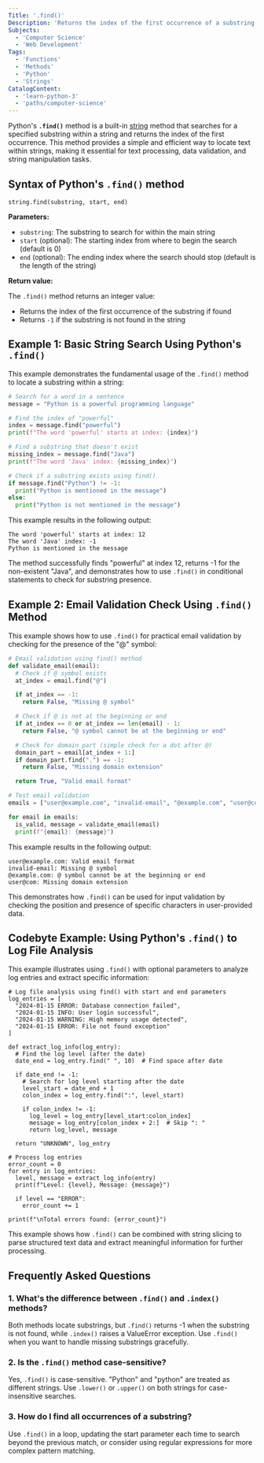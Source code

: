```yaml
---
Title: '.find()'
Description: 'Returns the index of the first occurrence of a substring within a string.'
Subjects:
  - 'Computer Science'
  - 'Web Development'
Tags:
  - 'Functions'
  - 'Methods'
  - 'Python'
  - 'Strings'
CatalogContent:
  - 'learn-python-3'
  - 'paths/computer-science'
---
```


Python's **`.find()`** method is a built-in [string](https://www.codecademy.com/resources/docs/python/strings) method that searches for a specified substring within a string and returns the index of the first occurrence. This method provides a simple and efficient way to locate text within strings, making it essential for text processing, data validation, and string manipulation tasks.

## Syntax of Python's `.find()` method

```pseudo
string.find(substring, start, end)
```

**Parameters:**

- `substring`: The substring to search for within the main string
- `start` (optional): The starting index from where to begin the search (default is 0)
- `end` (optional): The ending index where the search should stop (default is the length of the string)

**Return value:**

The `.find()` method returns an integer value:

- Returns the index of the first occurrence of the substring if found
- Returns `-1` if the substring is not found in the string

## Example 1: Basic String Search Using Python's `.find()`

This example demonstrates the fundamental usage of the `.find()` method to locate a substring within a string:

```py
# Search for a word in a sentence
message = "Python is a powerful programming language"

# Find the index of "powerful"
index = message.find("powerful")
print(f"The word 'powerful' starts at index: {index}")

# Find a substring that doesn't exist
missing_index = message.find("Java")
print(f"The word 'Java' index: {missing_index}")

# Check if a substring exists using find()
if message.find("Python") != -1:
  print("Python is mentioned in the message")
else:
  print("Python is not mentioned in the message")
```

This example results in the following output:

```shell
The word 'powerful' starts at index: 12
The word 'Java' index: -1
Python is mentioned in the message
```

The method successfully finds "powerful" at index 12, returns -1 for the non-existent "Java", and demonstrates how to use `.find()` in conditional statements to check for substring presence.

## Example 2: Email Validation Check Using `.find()` Method

This example shows how to use `.find()` for practical email validation by checking for the presence of the "@" symbol:

```py
# Email validation using find() method
def validate_email(email):
  # Check if @ symbol exists
  at_index = email.find("@")

  if at_index == -1:
    return False, "Missing @ symbol"

  # Check if @ is not at the beginning or end
  if at_index == 0 or at_index == len(email) - 1:
    return False, "@ symbol cannot be at the beginning or end"

  # Check for domain part (simple check for a dot after @)
  domain_part = email[at_index + 1:]
  if domain_part.find(".") == -1:
    return False, "Missing domain extension"

  return True, "Valid email format"

# Test email validation
emails = ["user@example.com", "invalid-email", "@example.com", "user@com"]

for email in emails:
  is_valid, message = validate_email(email)
  print(f"{email}: {message}")
```

This example results in the following output:

```shell
user@example.com: Valid email format
invalid-email: Missing @ symbol
@example.com: @ symbol cannot be at the beginning or end
user@com: Missing domain extension
```

This demonstrates how `.find()` can be used for input validation by checking the position and presence of specific characters in user-provided data.

## Codebyte Example: Using Python's `.find()` to Log File Analysis

This example illustrates using `.find()` with optional parameters to analyze log entries and extract specific information:

```codebyte/python
# Log file analysis using find() with start and end parameters
log_entries = [
  "2024-01-15 ERROR: Database connection failed",
  "2024-01-15 INFO: User login successful",
  "2024-01-15 WARNING: High memory usage detected",
  "2024-01-15 ERROR: File not found exception"
]

def extract_log_info(log_entry):
  # Find the log level (after the date)
  date_end = log_entry.find(" ", 10)  # Find space after date

  if date_end != -1:
    # Search for log level starting after the date
    level_start = date_end + 1
    colon_index = log_entry.find(":", level_start)

    if colon_index != -1:
      log_level = log_entry[level_start:colon_index]
      message = log_entry[colon_index + 2:]  # Skip ": "
      return log_level, message

  return "UNKNOWN", log_entry

# Process log entries
error_count = 0
for entry in log_entries:
  level, message = extract_log_info(entry)
  print(f"Level: {level}, Message: {message}")

  if level == "ERROR":
    error_count += 1

print(f"\nTotal errors found: {error_count}")
```

This example shows how `.find()` can be combined with string slicing to parse structured text data and extract meaningful information for further processing.

## Frequently Asked Questions

### 1. What's the difference between `.find()` and `.index()` methods?

Both methods locate substrings, but `.find()` returns -1 when the substring is not found, while `.index()` raises a ValueError exception. Use `.find()` when you want to handle missing substrings gracefully.

### 2. Is the `.find()` method case-sensitive?

Yes, `.find()` is case-sensitive. "Python" and "python" are treated as different strings. Use `.lower()` or `.upper()` on both strings for case-insensitive searches.

### 3. How do I find all occurrences of a substring?

Use `.find()` in a loop, updating the start parameter each time to search beyond the previous match, or consider using regular expressions for more complex pattern matching.
